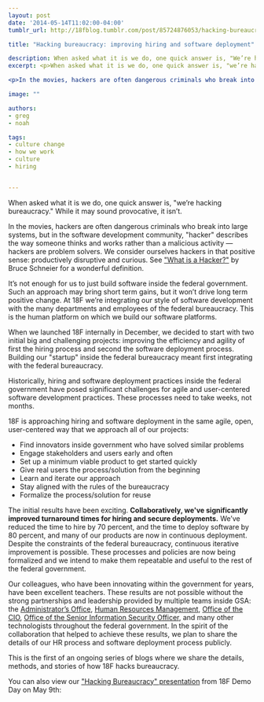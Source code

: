 ```yaml
---
layout: post
date: '2014-05-14T11:02:00-04:00'
tumblr_url: http://18fblog.tumblr.com/post/85724876053/hacking-bureaucracy-improving-hiring-and-software

title: "Hacking bureaucracy: improving hiring and software deployment"

description: When asked what it is we do, one quick answer is, "We’re hacking bureaucracy." While it may sound provocative, it isn’t.
excerpt: <p>When asked what it is we do, one quick answer is, "we’re hacking bureaucracy." While it may sound provocative, it isn’t.</p>

<p>In the movies, hackers are often dangerous criminals who break into large systems, but in the software development community, "hacker" describes the way someone thinks and works rather than a malicious activity — hackers are problem solvers. We consider ourselves hackers in that positive sense: productively disruptive and curious. See <a href="https://www.schneier.com/blog/archives/2006/09/what_is_a_hacke.html">"What is a Hacker?"</a> by Bruce Schneier for a wonderful definition.</p>

image: ""

authors:
- greg
- noah

tags:
- culture change
- how we work
- culture
- hiring


---
```

When asked what it is we do, one quick answer is, "we’re hacking
bureaucracy." While it may sound provocative, it isn’t.

In the movies, hackers are often dangerous criminals who break into
large systems, but in the software development community, "hacker"
describes the way someone thinks and works rather than a malicious
activity — hackers are problem solvers. We consider ourselves hackers in
that positive sense: productively disruptive and curious. See ["What is
a
Hacker?"](https://www.schneier.com/blog/archives/2006/09/what_is_a_hacke.html)
by Bruce Schneier for a wonderful definition.

It’s not enough for us to just build software inside the federal
government. Such an approach may bring short term gains, but it won’t
drive long term positive change. At 18F we’re integrating our style of
software development with the many departments and employees of the
federal bureaucracy. This is the human platform on which we build our
software platforms.

When we launched 18F internally in December, we decided to start with
two initial big and challenging projects: improving the efficiency and
agility of first the hiring process and second the software deployment
process. Building our "startup" inside the federal bureaucracy meant
first integrating with the federal bureaucracy.

Historically, hiring and software deployment practices inside the
federal government have posed significant challenges for agile and
user-centered software development practices. These processes need to
take weeks, not months.

18F is approaching hiring and software deployment in the same agile,
open, user-centered way that we approach all of our projects:

-   Find innovators inside government who have solved similar problems
-   Engage stakeholders and users early and often
-   Set up a minimum viable product to get started quickly
-   Give real users the process/solution from the beginning
-   Learn and iterate our approach
-   Stay aligned with the rules of the bureaucracy
-   Formalize the process/solution for reuse

The initial results have been exciting. **Collaboratively, we've
significantly improved turnaround times for hiring and secure
deployments.** We’ve reduced the time to hire by 70 percent, and the
time to deploy software by 80 percent, and many of our products are now
in continuous deployment. Despite the constraints of the federal
bureaucracy, continuous iterative improvement is possible. These
processes and policies are now being formalized and we intend to make
them repeatable and useful to the rest of the federal government.

Our colleagues, who have been innovating within the government for
years, have been excellent teachers. These results are not possible
without the strong partnerships and leadership provided by multiple
teams inside GSA: the [Administrator’s
Office](http://www.gsa.gov/portal/category/21034), [Human Resources
Management](http://www.gsa.gov/portal/category/21403), [Office of the
CIO](http://www.gsa.gov/portal/category/21404), [Office of the Senior
Information Security Officer](http://www.gsa.gov/portal/category/25690),
and many other technologists throughout the federal government. In the
spirit of the collaboration that helped to achieve these results, we
plan to share the details of our HR process and software deployment
process publicly.

This is the first of an ongoing series of blogs where we share the
details, methods, and stories of how 18F hacks bureaucracy.

You can also view our ["Hacking Bureaucracy"
presentation](https://speakerdeck.com/18f/hacking-bureaucracy-18f-demo-day-9-may-2014)
from 18F Demo Day on May 9th:

<script async class="speakerdeck-embed" data-id="5604c360b9ea01313bb0227341532047" data-ratio="1.33333333333333" src="https://speakerdeck.com/assets/embed.js"></script>
